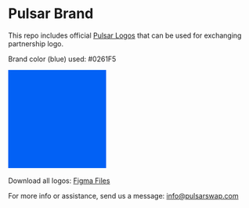 # Pulsar Brand

This repo includes official [Pulsar Logos](https://github.com/PulsarSwap/Logo/tree/main/pulsar) that can be used for exchanging partnership logo.

Brand color (blue) used: #0261F5

![#0261F5](https://github.com/PulsarSwap/Logo/blob/main/pulsar/png/brand_color.png)

Download all logos: [Figma Files](https://www.figma.com/file/YpS2aAZaVN3eEW6ey0GxyW/Pulsar-Logo?node-id=557%3A8)

For more info or assistance, send us a message:
[info@pulsarswap.com](mailto:info@pulsarswap.com)
